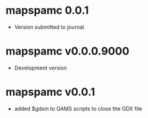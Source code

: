 # mapspamc 0.0.1

* Version submitted to journal 


# mapspamc v0.0.0.9000

* Development version


# mapspamc v0.0.1

* added $gdxin to GAMS scripts to close the GDX file
